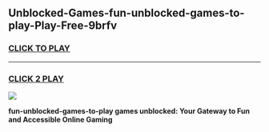 
## Unblocked-Games-fun-unblocked-games-to-play-Play-Free-9brfv
<h3>
<a href="https://premium76.site?title=fun-unblocked-games-to-play&ref=12A">CLICK TO PLAY</a></h3>
<hr>

<h3>
<a href="https://premium76.site?title=fun-unblocked-games-to-play&ref=12A">CLICK 2 PLAY</a>
  
</h3>

<a href="https://premium76.site?title=fun-unblocked-games-to-play&ref=12A"><img src="https://clearcache.store/games.png"></a>


**fun-unblocked-games-to-play games unblocked: Your Gateway to Fun and Accessible Online Gaming**
